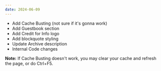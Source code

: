 ```yaml
---
date: 2024-06-09
---
```


* Add Cache Busting (not sure if it's gonna work)
* Add Guestbook section
* Add Credit for Info logo
* Add blockquote styling
* Update Archive description
* Internal Code changes

**Note:** If Cache Busting doesn't work, you may clear your cache and refresh the page, or do Ctrl+F5.